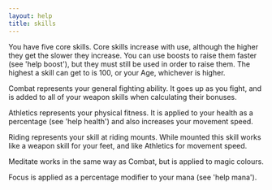 ```yaml
---
layout: help
title: skills
---
```


You have five core skills.  Core skills increase with use, although the higher
they get the slower they increase.  You can use boosts to raise them faster 
(see 'help boost'), but they must still be used in order to raise them.  The 
highest a skill can get to is 100, or your Age, whichever is higher.

Combat represents your general fighting ability.  It goes up as you fight, and 
is added to all of your weapon skills when calculating their bonuses.

Athletics represents your physical fitness.  It is applied to your health as a 
percentage (see 'help health') and also increases your movement speed.

Riding represents your skill at riding mounts.  While mounted this skill works 
like a weapon skill for your feet, and like Athletics for movement speed.

Meditate works in the same way as Combat, but is applied to magic colours.

Focus is applied as a percentage modifier to your mana (see 'help mana').
